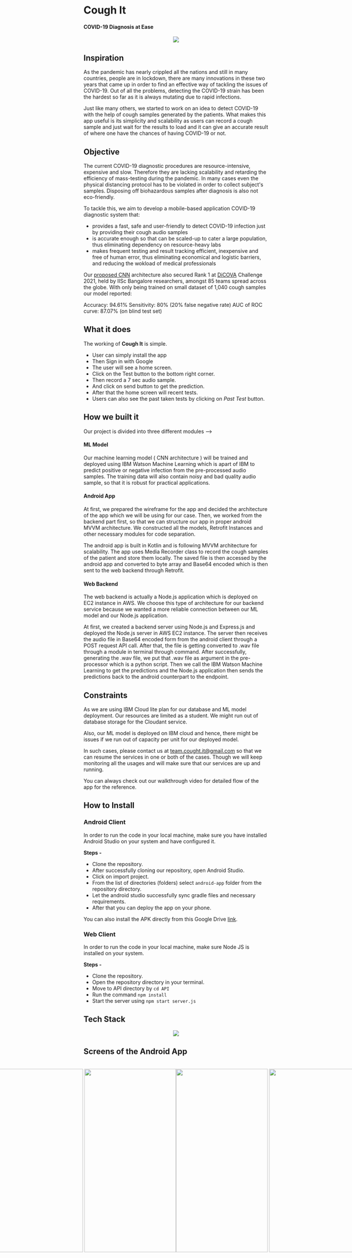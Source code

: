 # **Cough It**
#### COVID-19 Diagnosis at Ease

<p align="center">
  <img src="./assets/thumbnail.png" />
</p>

## Inspiration
As the pandemic has nearly crippled all the nations and still in many countries, people are in lockdown, there are many innovations in these two years that came up in order to find an effective way of tackling the issues of COVID-19. Out of all the problems, detecting the COVID-19 strain has been the hardest so far as it is always mutating due to rapid infections. 

Just like many others, we started to work on an idea to detect COVID-19 with the help of cough samples generated by the patients. What makes this app useful is its simplicity and scalability as users can record a cough sample and just wait for the results to load and it can give an accurate result of where one have the chances of having COVID-19 or not. 

## Objective
The current COVID-19 diagnostic procedures are resource-intensive, expensive and slow. Therefore they are lacking scalability and retarding the efficiency of mass-testing during the pandemic. In many cases even the physical distancing protocol has to be violated in order to collect subject's samples. Disposing off biohazardous samples after diagnosis is also not eco-friendly.

To tackle this, we aim to develop a mobile-based application COVID-19 diagnostic system that:

* provides a fast, safe and user-friendly to detect COVID-19 infection just by providing their cough audio samples
* is accurate enough so that can be scaled-up to cater a large population, thus eliminating dependency on resource-heavy labs
* makes frequent testing and result tracking efficient, inexpensive and free of human error, thus eliminating economical and logistic barriers, and reducing the wokload of medical professionals

Our [proposed CNN](https://dicova2021.github.io/docs/reports/team_Brogrammers_DiCOVA_2021_Challenge_System_Report.pdf) architecture also secured Rank 1 at [DiCOVA](https://dicova2021.github.io/) Challenge 2021, held by IISc Bangalore researchers, amongst 85 teams spread across the globe. With only being trained on small dataset of 1,040 cough samples our model reported:

Accuracy: 94.61%
Sensitivity: 80% (20% false negative rate)
AUC of ROC curve: 87.07% (on blind test set)


## What it does
The working of **Cough It** is simple. 
* User can simply install the app 
* Then Sign in with Google 
* The user will see a home screen.
* Click on the Test button to the bottom right corner.
* Then record a 7 sec audio sample. 
* And click on send button to get the prediction. 
* After that the home screen will recent tests.
* Users can also see the past taken tests by clicking on _Past Test_ button. 

## How we built it
Our project is divided into three different modules --> 
#### **ML Model** 
Our machine learning model ( CNN architecture ) will be trained and deployed using IBM Watson Machine Learning which is apart of IBM to predict positive or negative infection from the pre-processed audio samples. The training data will also contain noisy and bad quality audio sample, so that it is robust for practical applications. 

#### **Android App**
At first, we prepared the wireframe for the app and decided the architecture of the app which we will be using for our case. Then, we worked from the backend part first, so that we can structure our app in proper android MVVM architecture. We constructed all the models, Retrofit Instances and other necessary modules for code separation. 

The android app is built in Kotlin and is following MVVM architecture for scalability. The app uses Media Recorder class to record the cough samples of the patient and store them locally. The saved file is then accessed by the android app and converted to byte array and Base64 encoded which is then sent to the web backend through Retrofit. 

#### **Web Backend**
The web backend is actually a Node.js application which is deployed on EC2 instance in AWS. We choose this type of architecture for our backend service because we wanted a more reliable connection between our ML model and our Node.js application. 

At first, we created a backend server using Node.js and Express.js and deployed the Node.js server in AWS EC2 instance. The server then receives the audio file in Base64 encoded form from the android client through a POST request API call. After that, the file is getting converted to .wav file through a module in terminal through command. After successfully, generating the .wav file, we put that .wav file as argument in the pre-processor which is a python script. Then we call the IBM Watson Machine Learning to get the predictions and the Node.js application then sends the predictions back to the android counterpart to the endpoint. 

## Constraints 
As we are using IBM Cloud lite plan for our database and ML model deployment. Our resources are limited as a student. We might run out of database storage for the Cloudant service.

Also, our ML model is deployed on IBM cloud and hence, there might be issues if we run out of capacity per unit for our deployed model. 

In such cases, please contact us at team.cought.it@gmail.com so that we can resume the services in one or both of the cases. Though we will keep monitoring all the usages and will make sure that our services are up and running. 

You can always check out our walkthrough video for detailed flow of the app for the reference. 


## How to Install

### **Android Client**
In order to run the code in your local machine, make sure you have installed Android Studio on your system and have configured it. 

**Steps -**
* Clone the repository. 
* After successfully cloning our repository, open Android Studio.
* Click on import project. 
* From the list of directories (folders) select `android-app` folder from the repository directory. 
* Let the android studio successfully sync gradle files and necessary requirements. 
* After that you can deploy the app on your phone. 

You can also install the APK directly from this Google Drive [link](https://drive.google.com/file/d/1vgLys1ykZtQpDF55EPVMiUqVM2CQD9Kx/view?usp=sharing).

### **Web Client**
In order to run the code in your local machine, make sure Node JS is installed on your system. 

**Steps -**
* Clone the repository. 
* Open the repository directory in your terminal. 
* Move to API directory by `cd API`
* Run the command `npm install`
* Start the server using `npm start server.js`


## Tech Stack
<p align="center">
  <img src="./assets/tech_stack.png" />
</p>


## Screens of the Android App

<br/>

<div style="display: flex; justify-content: center">
  <img width="250px" height="500px" src="./assets/home.png"/> &nbsp; &nbsp;
  <img width="250px" height="500px" src="./assets/settings.png"/> &nbsp; &nbsp;
  <img width="250px" height="500px" src="./assets/past_tests.png"/><br/> <br/>
  <img width="250px" height="500px" src="./assets/record.png"/> &nbsp; &nbsp;
  <img width="250px" height="500px" src="./assets/prediction.png"/>&nbsp; &nbsp;
  <img width="250px" height="500px" src="./assets/about_us.png"/>
</div>
